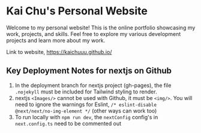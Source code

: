 # Kai Chu's Personal Website

Welcome to my personal website! This is the online portfolio showcasing my work, projects, and skills. Feel free to explore my various development projects and learn more about my work.

Link to website, https://kaichuuu.github.io/

## Key Deployment Notes for nextjs on Github

1. In the deployment branch for nextjs project (gh-pages), the file ```.nojekyll``` must be included for Tailwind styling to render.
2. nextjs ```<Images/>``` cannot be used with Github, it must be ```<img/>```. You will need to ignore the warnings for Eslint, ```/* eslint-disable @next/next/no-img-element */``` (other ways can work too)
3. To run locally with ```npm run dev```, the ```nextConfig``` config's in ```next.config.ts``` need to be commented out

